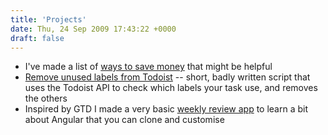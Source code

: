```yaml
---
title: 'Projects'
date: Thu, 24 Sep 2009 17:43:22 +0000
draft: false
---
```


*   I've made a list of [ways to save money](http://www.tombush.co.uk/ways-to-save-money/) that might be helpful
*   [Remove unused labels from Todoist](http://www.tombush.co.uk/development/remove-unused-todoist-labels/ "Todoist: Remove unused labels") -- short, badly written script that uses the Todoist API to check which labels your task use, and removes the others
*   Inspired by GTD I made a very basic [weekly review app](http://www.tombush.co.uk/productivity/weekly-review-checklist-app/) to learn a bit about Angular that you can clone and customise
